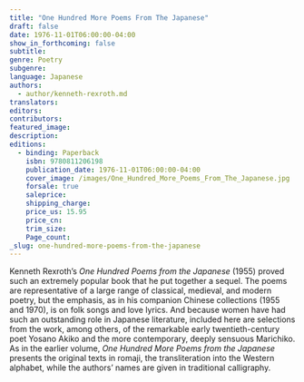 ```yaml
---
title: "One Hundred More Poems From The Japanese"
draft: false
date: 1976-11-01T06:00:00-04:00
show_in_forthcoming: false
subtitle:
genre: Poetry
subgenre:
language: Japanese
authors:
  - author/kenneth-rexroth.md
translators:
editors:
contributors:
featured_image:
description:
editions:
  - binding: Paperback
    isbn: 9780811206198
    publication_date: 1976-11-01T06:00:00-04:00
    cover_image: /images/One_Hundred_More_Poems_From_The_Japanese.jpg
    forsale: true
    saleprice:
    shipping_charge:
    price_us: 15.95
    price_cn:
    trim_size:
    Page_count:
_slug: one-hundred-more-poems-from-the-japanese
---
```


Kenneth Rexroth’s _One Hundred Poems from the Japanese_ (1955) proved such an extremely popular book that he put together a sequel. The poems are representative of a large range of classical, medieval, and modern poetry, but the emphasis, as in his companion Chinese collections (1955 and 1970), is on folk songs and love lyrics. And because women have had such an outstanding role in Japanese literature, included here are selections from the work, among others, of the remarkable early twentieth-century poet Yosano Akiko and the more contemporary, deeply sensuous Marichiko. As in the earlier volume, _One Hundred More Poems from the Japanese_ presents the original texts in romaji, the transliteration into the Western alphabet, while the authors’ names are given in traditional calligraphy.

